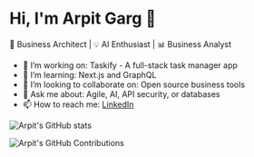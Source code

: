 # Hi, I'm Arpit Garg 👋

🚀 Business Architect | 💡 AI Enthusiast | 📊 Business Analyst

- 🔭 I’m working on: Taskify - A full-stack task manager app
- 🌱 I’m learning: Next.js and GraphQL
- 👯 I’m looking to collaborate on: Open source business tools
- 💬 Ask me about: Agile, AI, API security, or databases
- 📫 How to reach me: [LinkedIn](https://linkedin.com/arpit-garg)

![Arpit's GitHub stats](https://github-readme-stats.vercel.app/api?username=arpitgarg011&show_icons=true&theme=tokyonight)

![Arpit's GitHub Contributions](https://github-readme-streak-stats.herokuapp.com/?user=arpitgarg011)


